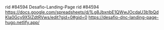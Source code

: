 rid #84594 Desafio-Landing-Page
rid #84594
https://docs.google.com/spreadsheets/d/1Lg8JbxnbE1QWwJOcdaU3b1bQdKla0Gcy9X5lZdtRVws/edit?gid=0#gid=0
https://desafio-dnc-landing-page-hugo.netlify.app/
